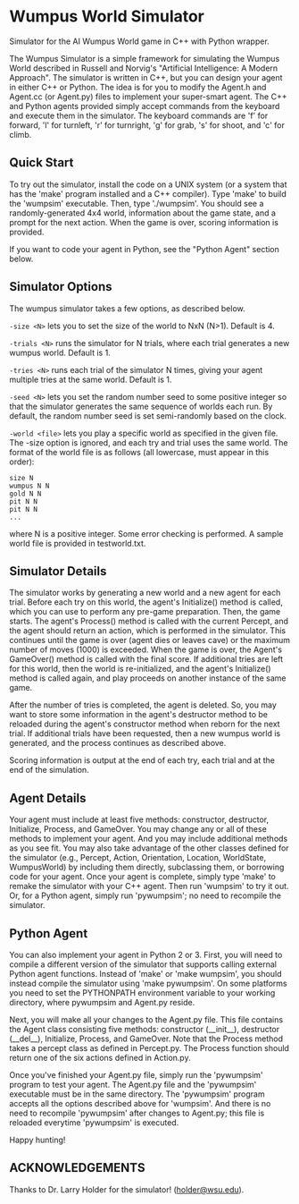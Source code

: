 # Wumpus World Simulator

Simulator for the AI Wumpus World game in C++ with Python wrapper.

The Wumpus Simulator is a simple framework for simulating the Wumpus World
described in Russell and Norvig's "Artificial Intelligence: A Modern
Approach". The simulator is written in C++, but you can design your agent in
either C++ or Python. The idea is for you to modify the Agent.h and Agent.cc
(or Agent.py) files to implement your super-smart agent. The C++ and Python agents
provided simply accept commands from the keyboard and execute them in the
simulator.  The keyboard commands are 'f' for forward, 'l' for turnleft, 'r'
for turnright, 'g' for grab, 's' for shoot, and 'c' for climb.

## Quick Start

To try out the simulator, install the code on a UNIX system (or a system that
has the 'make' program installed and a C++ compiler). Type 'make' to build the
'wumpsim' executable. Then, type './wumpsim'. You should see a
randomly-generated 4x4 world, information about the game state, and a prompt
for the next action. When the game is over, scoring information is provided.

If you want to code your agent in Python, see the "Python Agent" section below.

Simulator Options
-----------------

The wumpus simulator takes a few options, as described below.

`-size <N>` lets you to set the size of the world to NxN (N>1). Default is 4.

`-trials <N>` runs the simulator for N trials, where each trial generates a new
wumpus world. Default is 1.

`-tries <N>` runs each trial of the simulator N times, giving your agent
multiple tries at the same world. Default is 1.

`-seed <N>` lets you set the random number seed to some positive integer so that
the simulator generates the same sequence of worlds each run. By default, the
random number seed is set semi-randomly based on the clock.

`-world <file>` lets you play a specific world as specified in the given file.
The -size option is ignored, and each try and trial uses the same world. The
format of the world file is as follows (all lowercase, must appear in this
order):

```
size N
wumpus N N
gold N N
pit N N
pit N N
...

```
where N is a positive integer. Some error checking is performed. A sample
world file is provided in testworld.txt.

## Simulator Details

The simulator works by generating a new world and a new agent for each trial.
Before each try on this world, the agent's Initialize() method is called, which
you can use to perform any pre-game preparation. Then, the game starts.  The
agent's Process() method is called with the current Percept, and the agent
should return an action, which is performed in the simulator. This continues
until the game is over (agent dies or leaves cave) or the maximum number of
moves (1000) is exceeded. When the game is over, the Agent's GameOver() method
is called with the final score. If additional tries are left for this world,
then the world is re-initialized, and the agent's Initialize() method is called
again, and play proceeds on another instance of the same game.

After the number of tries is completed, the agent is deleted. So, you may want
to store some information in the agent's destructor method to be reloaded
during the agent's constructor method when reborn for the next trial. If
additional trials have been requested, then a new wumpus world is generated,
and the process continues as described above.

Scoring information is output at the end of each try, each trial and at the end
of the simulation.

## Agent Details

Your agent must include at least five methods: constructor, destructor,
Initialize, Process, and GameOver. You may change any or all of these methods
to implement your agent. And you may include additional methods as you see fit.
You may also take advantage of the other classes defined for the simulator
(e.g., Percept, Action, Orientation, Location, WorldState, WumpusWorld) by
including them directly, subclassing them, or borrowing code for your agent.
Once your agent is complete, simply type 'make' to remake the simulator with
your C++ agent. Then run 'wumpsim' to try it out. Or, for a Python agent,
simply run 'pywumpsim'; no need to recompile the simulator.

## Python Agent

You can also implement your agent in Python 2 or 3. First, you will need to
compile a different version of the simulator that supports calling external
Python agent functions. Instead of 'make' or 'make wumpsim', you should instead
compile the simulator using 'make pywumpsim'.  On some platforms you need to
set the PYTHONPATH environment variable to your working directory, where
pywumpsim and Agent.py reside.

Next, you will make all your changes to the Agent.py file. This file contains
the Agent class consisting five methods: constructor (\_\_init\_\_), destructor
(\_\_del\_\_), Initialize, Process, and GameOver.  Note that the Process
method takes a percept class as defined in Percept.py.  The Process function
should return one of the six actions defined in Action.py.

Once you've finished your Agent.py file, simply run the 'pywumpsim' program
to test your agent. The Agent.py file and the 'pywumpsim' executable must be
in the same directory. The 'pywumpsim' program accepts all the options
described above for 'wumpsim'. And there is no need to recompile 'pywumpsim'
after changes to Agent.py; this file is reloaded everytime 'pywumpsim' is
executed.

Happy hunting!

## ACKNOWLEDGEMENTS

Thanks to Dr. Larry Holder for the simulator!  (holder@wsu.edu).


